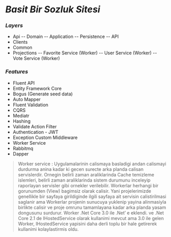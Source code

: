 # _Basit Bir Sozluk Sitesi_

### _Layers_
- Api
	-- Domain
	-- Application
	-- Persistence
	-- API
- Clients
- Common
- Projections
	-- Favorite Service (Worker)
	-- User Service (Worker)
	-- Vote Service (Worker)

### _Features_
- Fluent API
- Entity Framework Core
- Bogus (Generate seed data)
- Auto Mapper
- Fluent Validation
- CQRS
- Mediatr
- Hashing
- Validate Action Filter
- Authentication - JWT
- Exception Custom Middleware
- Worker Service
- Rabbitmq
- Dapper

> Worker service : 
 Uygulamalarinin calismaya basladigi andan calismayi durdurma anina kadar ki gecen surecte arka planda calisan servislerdir. Ornegin belirli zaman araliklarinda Cache temizleme islemleri, belirli zaman araliklarinda sistem durumunu inceleyip raporlayan servisler gibi ornekler verilebilir. Workerlar herhangi bir gorunumden (View) bagimsiz olarak calisir. Yani projelerimizde genellikle bir sayfaya girildiginde ilgili sayfaya ait servisin calistirilmasi saglanir ama Workerlar projenin sunucuya yuklenip yayina alinmasiyla birlikte calisir ve proje omrunu tamamlayana kadar arka planda yasam dongusunu surdurur.
 Worker .Net Core 3.0 ile .Net’ e eklendi. ve .Net Core 2.1 de IHostedService olarak kullanimi mevcut ama 3.0 ile gelen Worker, IHostedService yapisini daha derli toplu bir hale getirerek kullanimi kolaylastirmis oldu.